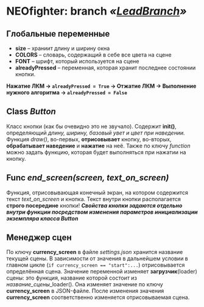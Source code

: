 # NEOfighter: branch *«[LeadBranch](https://github.com/kenyako/Project-PyGame/tree/LeadBranch)»*

## Глобальные переменные
* **size** – храниит длину и ширину окна
* **COLORS** – словарь, содержащий в себе все цвета на сцене
* **FONT** – шрифт, который используется на сцене
* **alreadyPressed** – переменная, которая хранит последнее состоянии кнопки.

**Нажатие ЛКМ -> `alreadyPressed = True` -> Отжатие ЛКМ -> Выполнение нужного алгоритма -> `alreadyPressed = False`**

## Class *Button*
Класс кнопки (как бы очевидно это не звучало).
Содержит __init()__, определяющий *длину, ширину, базовый увет и цвет при наведении.*
Функция *draw()*, во-первых, **отрисовывает** кнопку, во-вторых, **обрабатывает наведение** и **нажатие** на неё.
Также по ключу *function* можно задать функцию, которая будет выполняться при нажатии на кнопку.

## Func *end_screen(screen, text_on_screen)*
Функция, отрисовывающая конечный экран, на котором содержится текст *text_on_screen* и кнопка.
Текст внутри кнопки располагается **строго посередине** кнопки!
***Свойства кнопки задаются отдельно внутри функции посредством изменения параметров инициализации экземпляра класса Button***

## Менеджер сцен
По ключу **currency_screen** в файле *settings.json* хранится название текущей сцены.
В зависимости от значения в дальнейшем условии в главном цикле (`if currency_screen == "start":...`) отрисовывается определённая сцена.
Значение переменной изменяет **загрузчик**(loader) сцены: это функция, название которой состоит из *название_сцены*_loader(). Она изменяет значение по ключу **currency_screen** в JSON-файле.
После изменения значения **currency_screen** соответственно изменяется отрисовываемая сцена.
